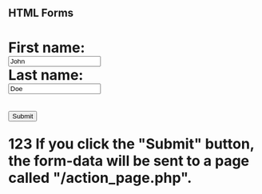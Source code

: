 <!DOCTYPE html>
<html>
<body>

<h2>HTML Forms</h2>
<h1>

<form action="/action_page.php">
  <label for="fname">First name:</label><br>
  <input type="text" id="fname" name="fname" value="John"><br>
  <label for="lname">Last name:</label><br>
  <input type="text" id="lname" name="lname" value="Doe"><br><br>
  <input type="submit" value="Submit">
</form> 

<a>123 If you click the "Submit" button, the form-data will be sent to a page called "/action_page.php".</a>

</body>
</html>


